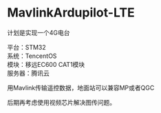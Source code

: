 # MavlinkArdupilot-LTE
计划是实现一个4G电台  
  
平台：STM32  
系统：TencentOS  
模块：移远EC600 CAT1模块  
服务器：腾讯云  
  
  
用Mavlink传输遥控数据，地面站可以兼容MP或者QGC
  
后期再考虑使用视频芯片解决图传问题。  
